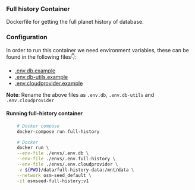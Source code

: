 ### Full history Container

Dockerfile for getting the full planet history of database.

### Configuration

In order to run this container we need environment variables, these can be found in the following files👇:

- [.env.db.example](./../../envs/.env.db.example)
- [.env.db-utils.example](./../../envs/.env.db-utils.example)
- [.env.cloudprovider.example](./../../envs/.env.cloudprovider.example)

**Note**: Rename the above files as `.env.db`, `.env.db-utils` and `.env.cloudprovider`

#### Running full-history container

```sh
    # Docker compose
    docker-compose run full-history

    # Docker
    docker run \
    --env-file ./envs/.env.db \
    --env-file ./envs/.env.full-history \
    --env-file ./envs/.env.cloudprovider \
    -v ${PWD}/data/full-history-data:/mnt/data \
    --network osm-seed_default \
    -it osmseed-full-history:v1
```
